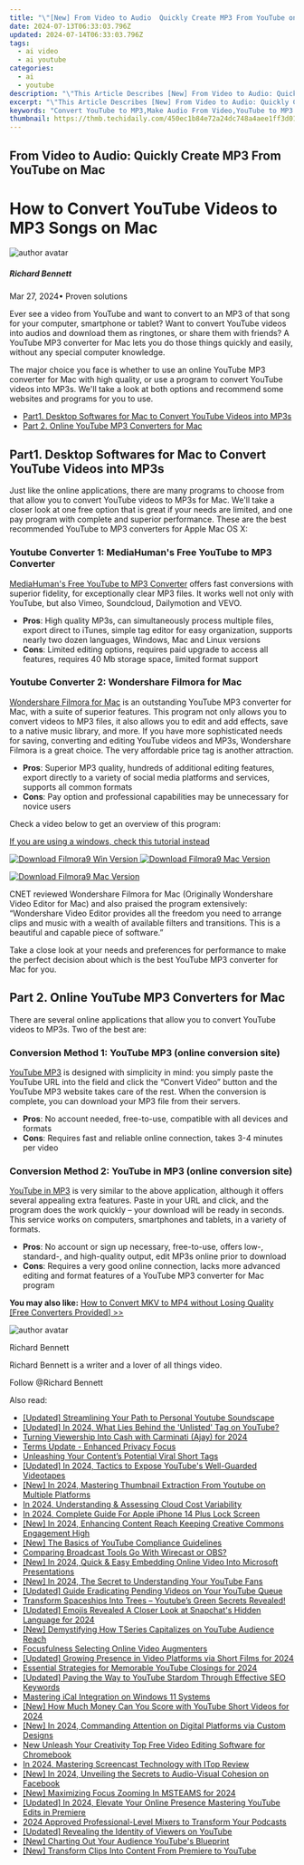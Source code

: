 ```yaml
---
title: "\"[New] From Video to Audio  Quickly Create MP3 From YouTube on Mac for 2024\""
date: 2024-07-13T06:33:03.796Z
updated: 2024-07-14T06:33:03.796Z
tags:
  - ai video
  - ai youtube
categories:
  - ai
  - youtube
description: "\"This Article Describes [New] From Video to Audio: Quickly Create MP3 From YouTube on Mac for 2024\""
excerpt: "\"This Article Describes [New] From Video to Audio: Quickly Create MP3 From YouTube on Mac for 2024\""
keywords: "Convert YouTube to MP3,Make Audio From Video,YouTube to MP3 Mac,Download YouTube Audio,Turn Video to Audio,YouTube to MP3 Quickly,Create MP3 YouTube"
thumbnail: https://thmb.techidaily.com/450ec1b84e72a24dc748a4aee1ff3d014e9229d42ab5bd65b8cf7e7b256ed53c.jpg
---
```


## From Video to Audio: Quickly Create MP3 From YouTube on Mac

# How to Convert YouTube Videos to MP3 Songs on Mac

![author avatar](https://images.wondershare.com/filmora/article-images/richard-bennett.jpg)

##### Richard Bennett

 Mar 27, 2024• Proven solutions

Ever see a video from YouTube and want to convert to an MP3 of that song for your computer, smartphone or tablet? Want to convert YouTube videos into audios and download them as ringtones, or share them with friends? A YouTube MP3 converter for Mac lets you do those things quickly and easily, without any special computer knowledge.

The major choice you face is whether to use an online YouTube MP3 converter for Mac with high quality, or use a program to convert YouTube videos into MP3s. We'll take a look at both options and recommend some websites and programs for you to use.

* [Part1\. Desktop Softwares for Mac to Convert YouTube Videos into MP3s](#Part1)
* [](#part2.)[Part 2\. Online YouTube MP3 Converters for Mac](#Part2)

## Part1. Desktop Softwares for Mac to Convert YouTube Videos into MP3s

Just like the online applications, there are many programs to choose from that allow you to convert YouTube videos to MP3s for Mac. We'll take a closer look at one free option that is great if your needs are limited, and one pay program with complete and superior performance. These are the best recommended YouTube to MP3 converters for Apple Mac OS X:

### Youtube Converter 1: MediaHuman's Free YouTube to MP3 Converter

[MediaHuman's Free YouTube to MP3 Converter](http://www.mediahuman.com/youtube-to-mp3-converter/) offers fast conversions with superior fidelity, for exceptionally clear MP3 files. It works well not only with YouTube, but also Vimeo, Soundcloud, Dailymotion and VEVO.

* **Pros**: High quality MP3s, can simultaneously process multiple files, export direct to iTunes, simple tag editor for easy organization, supports nearly two dozen languages, Windows, Mac and Linux versions
* **Cons**: Limited editing options, requires paid upgrade to access all features, requires 40 Mb storage space, limited format support

### Youtube Converter 2: Wondershare Filmora for Mac

[Wondershare Filmora for Mac](https://tools.techidaily.com/wondershare/filmora/download/) is an outstanding YouTube MP3 converter for Mac, with a suite of superior features. This program not only allows you to convert videos to MP3 files, it also allows you to edit and add effects, save to a native music library, and more. If you have more sophisticated needs for saving, converting and editing YouTube videos and MP3s, Wondershare Filmora is a great choice. The very affordable price tag is another attraction.

* **Pros**: Superior MP3 quality, hundreds of additional editing features, export directly to a variety of social media platforms and services, supports all common formats
* **Cons**: Pay option and professional capabilities may be unnecessary for novice users

Check a video below to get an overview of this program:

[If you are using a windows, check this tutorial instead](https://www.youtube.com/watch?v=fokMGFhzbYE)

[![Download Filmora9 Win Version](https://images.wondershare.com/filmora/guide/download-btn-win.jpg) ](https://tools.techidaily.com/wondershare/filmora/download/) [![Download Filmora9 Mac Version](https://images.wondershare.com/filmora/guide/download-btn-mac.jpg) ](https://tools.techidaily.com/wondershare/filmora/download/)

[![Download Filmora9 Mac Version](https://images.wondershare.com/filmora/images2022/download-mac-store.png) ](https://apps.apple.com/app/apple-store/id1516822341?pt=169436&ct=pc-article-top50&mt=8)

CNET reviewed Wondershare Filmora for Mac (Originally Wondershare Video Editor for Mac) and also praised the program extensively: “Wondershare Video Editor provides all the freedom you need to arrange clips and music with a wealth of available filters and transitions. This is a beautiful and capable piece of software.”

Take a close look at your needs and preferences for performance to make the perfect decision about which is the best YouTube MP3 converter for Mac for you.

## Part 2. Online YouTube MP3 Converters for Mac

There are several online applications that allow you to convert YouTube videos to MP3s. Two of the best are:

### Conversion Method 1: YouTube MP3 (online conversion site)

[YouTube MP3](https://ytmp3.cc/youtube-to-mp3/) is designed with simplicity in mind: you simply paste the YouTube URL into the field and click the “Convert Video” button and the YouTube MP3 website takes care of the rest. When the conversion is complete, you can download your MP3 file from their servers.

* **Pros**: No account needed, free-to-use, compatible with all devices and formats
* **Cons**: Requires fast and reliable online connection, takes 3-4 minutes per video

### Conversion Method 2: YouTube in MP3 (online conversion site)

[YouTube in MP3](https://yt1s.com/youtube-to-mp3/en3) is very similar to the above application, although it offers several appealing extra features. Paste in your URL and click, and the program does the work quickly – your download will be ready in seconds. This service works on computers, smartphones and tablets, in a variety of formats.

* **Pros**: No account or sign up necessary, free-to-use, offers low-, standard-, and high-quality output, edit MP3s online prior to download
* **Cons**: Requires a very good online connection, lacks more advanced editing and format features of a YouTube MP3 converter for Mac program

**You may also like:** [How to Convert MKV to MP4 without Losing Quality \[Free Converters Provided\] >>](https://tools.techidaily.com/wondershare/filmora/download/)

![author avatar](https://images.wondershare.com/filmora/article-images/richard-bennett.jpg)

Richard Bennett

Richard Bennett is a writer and a lover of all things video.

Follow @Richard Bennett


<ins class="adsbygoogle"
     style="display:block"
     data-ad-format="autorelaxed"
     data-ad-client="ca-pub-7571918770474297"
     data-ad-slot="1223367746"></ins>



<ins class="adsbygoogle"
     style="display:block"
     data-ad-client="ca-pub-7571918770474297"
     data-ad-slot="8358498916"
     data-ad-format="auto"
     data-full-width-responsive="true"></ins>



<span class="atpl-alsoreadstyle">Also read:</span>
<div><ul>
<li><a href="https://youtube-docs.techidaily.com/ed-streamlining-your-path-to-personal-youtube-soundscape/"><u>[Updated] Streamlining Your Path to Personal Youtube Soundscape</u></a></li>
<li><a href="https://youtube-docs.techidaily.com/ed-in-2024-what-lies-behind-the-unlisted-tag-on-youtube/"><u>[Updated] In 2024, What Lies Behind the 'Unlisted' Tag on YouTube?</u></a></li>
<li><a href="https://youtube-docs.techidaily.com/ng-viewership-into-cash-with-carminati-ajay-for-2024/"><u>Turning Viewership Into Cash with Carminati (Ajay) for 2024</u></a></li>
<li><a href="https://mondly-stories.techidaily.com/terms-update-enhanced-privacy-focus/"><u>Terms Update - Enhanced Privacy Focus</u></a></li>
<li><a href="https://youtube-docs.techidaily.com/shing-your-contents-potential-viral-short-tags/"><u>Unleashing Your Content’s Potential  Viral Short Tags</u></a></li>
<li><a href="https://youtube-docs.techidaily.com/ed-in-2024-tactics-to-expose-youtubes-well-guarded-videotapes/"><u>[Updated] In 2024, Tactics to Expose YouTube's Well-Guarded Videotapes</u></a></li>
<li><a href="https://youtube-docs.techidaily.com/n-2024-mastering-thumbnail-extraction-from-youtube-on-multiple-platforms/"><u>[New] In 2024, Mastering Thumbnail Extraction From Youtube on Multiple Platforms</u></a></li>
<li><a href="https://fox-http.techidaily.com/in-2024-understanding-and-assessing-cloud-cost-variability/"><u>In 2024, Understanding & Assessing Cloud Cost Variability</u></a></li>
<li><a href="https://ios-unlock.techidaily.com/in-2024-complete-guide-for-apple-iphone-14-plus-lock-screen-by-drfone-ios/"><u>In 2024, Complete Guide For Apple iPhone 14 Plus Lock Screen</u></a></li>
<li><a href="https://youtube-docs.techidaily.com/n-2024-enhancing-content-reach-keeping-creative-commons-engagement-high/"><u>[New] In 2024, Enhancing Content Reach  Keeping Creative Commons Engagement High</u></a></li>
<li><a href="https://youtube-docs.techidaily.com/he-basics-of-youtube-compliance-guidelines/"><u>[New] The Basics of YouTube Compliance Guidelines</u></a></li>
<li><a href="https://extra-resources.techidaily.com/comparing-broadcast-tools-go-with-wirecast-or-obs/"><u>Comparing Broadcast Tools  Go With Wirecast or OBS?</u></a></li>
<li><a href="https://youtube-docs.techidaily.com/n-2024-quick-and-easy-embedding-online-video-into-microsoft-presentations/"><u>[New] In 2024, Quick & Easy  Embedding Online Video Into Microsoft Presentations</u></a></li>
<li><a href="https://youtube-docs.techidaily.com/n-2024-the-secret-to-understanding-your-youtube-fans/"><u>[New] In 2024, The Secret to Understanding Your YouTube Fans</u></a></li>
<li><a href="https://youtube-docs.techidaily.com/ed-guide-eradicating-pending-videos-on-your-youtube-queue/"><u>[Updated] Guide  Eradicating Pending Videos on Your YouTube Queue</u></a></li>
<li><a href="https://youtube-docs.techidaily.com/form-spaceships-into-trees-youtubes-green-secrets-revealed/"><u>Transform Spaceships Into Trees – Youtube’s Green Secrets Revealed!</u></a></li>
<li><a href="https://snapchat-videos.techidaily.com/updated-emojis-revealed-a-closer-look-at-snapchats-hidden-language-for-2024/"><u>[Updated] Emojis Revealed  A Closer Look at Snapchat's Hidden Language for 2024</u></a></li>
<li><a href="https://youtube-docs.techidaily.com/emystifying-how-tseries-capitalizes-on-youtube-audience-reach/"><u>[New] Demystifying How TSeries Capitalizes on YouTube Audience Reach</u></a></li>
<li><a href="https://extra-resources.techidaily.com/focusfulness-selecting-online-video-augmenters/"><u>Focusfulness  Selecting Online Video Augmenters</u></a></li>
<li><a href="https://youtube-docs.techidaily.com/ed-growing-presence-in-video-platforms-via-short-films-for-2024/"><u>[Updated] Growing Presence in Video Platforms via Short Films for 2024</u></a></li>
<li><a href="https://youtube-docs.techidaily.com/tial-strategies-for-memorable-youtube-closings-for-2024/"><u>Essential Strategies for Memorable YouTube Closings for 2024</u></a></li>
<li><a href="https://youtube-docs.techidaily.com/ed-paving-the-way-to-youtube-stardom-through-effective-seo-keywords/"><u>[Updated] Paving the Way to YouTube Stardom Through Effective SEO Keywords</u></a></li>
<li><a href="https://win11.techidaily.com/mastering-ical-integration-on-windows-11-systems/"><u>Mastering iCal Integration on Windows 11 Systems</u></a></li>
<li><a href="https://youtube-docs.techidaily.com/ow-much-money-can-you-score-with-youtube-short-videos-for-2024/"><u>[New] How Much Money Can You Score with YouTube Short Videos for 2024</u></a></li>
<li><a href="https://youtube-docs.techidaily.com/n-2024-commanding-attention-on-digital-platforms-via-custom-designs/"><u>[New] In 2024, Commanding Attention on Digital Platforms via Custom Designs</u></a></li>
<li><a href="https://ai-driven-video-production.techidaily.com/new-unleash-your-creativity-top-free-video-editing-software-for-chromebook/"><u>New Unleash Your Creativity Top Free Video Editing Software for Chromebook</u></a></li>
<li><a href="https://on-screen-recording.techidaily.com/in-2024-mastering-screencast-technology-with-itop-review/"><u>In 2024, Mastering Screencast Technology with ITop Review</u></a></li>
<li><a href="https://facebook-video-content.techidaily.com/new-in-2024-unveiling-the-secrets-to-audio-visual-cohesion-on-facebook/"><u>[New] In 2024, Unveiling the Secrets to Audio-Visual Cohesion on Facebook</u></a></li>
<li><a href="https://fox-links.techidaily.com/new-maximizing-focus-zooming-in-msteams-for-2024/"><u>[New] Maximizing Focus  Zooming In MSTEAMS for 2024</u></a></li>
<li><a href="https://youtube-docs.techidaily.com/ed-in-2024-elevate-your-online-presence-mastering-youtube-edits-in-premiere/"><u>[Updated] In 2024, Elevate Your Online Presence  Mastering YouTube Edits in Premiere</u></a></li>
<li><a href="https://extra-support.techidaily.com/2024-approved-professional-level-mixers-to-transform-your-podcasts/"><u>2024 Approved  Professional-Level Mixers to Transform Your Podcasts</u></a></li>
<li><a href="https://youtube-docs.techidaily.com/ed-revealing-the-identity-of-viewers-on-youtube/"><u>[Updated] Revealing the Identity of Viewers on YouTube</u></a></li>
<li><a href="https://youtube-docs.techidaily.com/harting-out-your-audience-youtubes-blueprint/"><u>[New] Charting Out Your Audience  YouTube's Blueprint</u></a></li>
<li><a href="https://youtube-docs.techidaily.com/ransform-clips-into-content-from-premiere-to-youtube/"><u>[New] Transform Clips Into Content  From Premiere to YouTube</u></a></li>
</ul></div>
